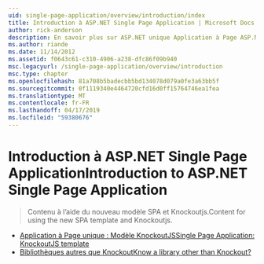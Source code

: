 ```yaml
---
uid: single-page-application/overview/introduction/index
title: Introduction à ASP.NET Single Page Application | Microsoft Docs
author: rick-anderson
description: En savoir plus sur ASP.NET unique Application à Page ASP.NET unique Page Application (SPA) vous permet de créer des applications qui incluent des interacti côté client significative...
ms.author: riande
ms.date: 11/14/2012
ms.assetid: f0643c61-c310-4906-a238-dfc86f09b940
msc.legacyurl: /single-page-application/overview/introduction
msc.type: chapter
ms.openlocfilehash: 81a708b5badecbb5bd134078d079a0fe3a63bb5f
ms.sourcegitcommit: 0f1119340e4464720cfd16d0ff15764746ea1fea
ms.translationtype: MT
ms.contentlocale: fr-FR
ms.lasthandoff: 04/17/2019
ms.locfileid: "59380676"
---
```

# <a name="introduction-to-aspnet-single-page-application"></a><span data-ttu-id="deb62-103">Introduction à ASP.NET Single Page Application</span><span class="sxs-lookup"><span data-stu-id="deb62-103">Introduction to ASP.NET Single Page Application</span></span>

> <span data-ttu-id="deb62-104">Contenu à l’aide du nouveau modèle SPA et Knockoutjs.</span><span class="sxs-lookup"><span data-stu-id="deb62-104">Content for using the new SPA template and Knockoutjs.</span></span>


- [<span data-ttu-id="deb62-105">Application à Page unique : Modèle KnockoutJS</span><span class="sxs-lookup"><span data-stu-id="deb62-105">Single Page Application: KnockoutJS template</span></span>](knockoutjs-template.md)
- [<span data-ttu-id="deb62-106">Bibliothèques autres que Knockout</span><span class="sxs-lookup"><span data-stu-id="deb62-106">Know a library other than Knockout?</span></span>](other-libraries.md)
